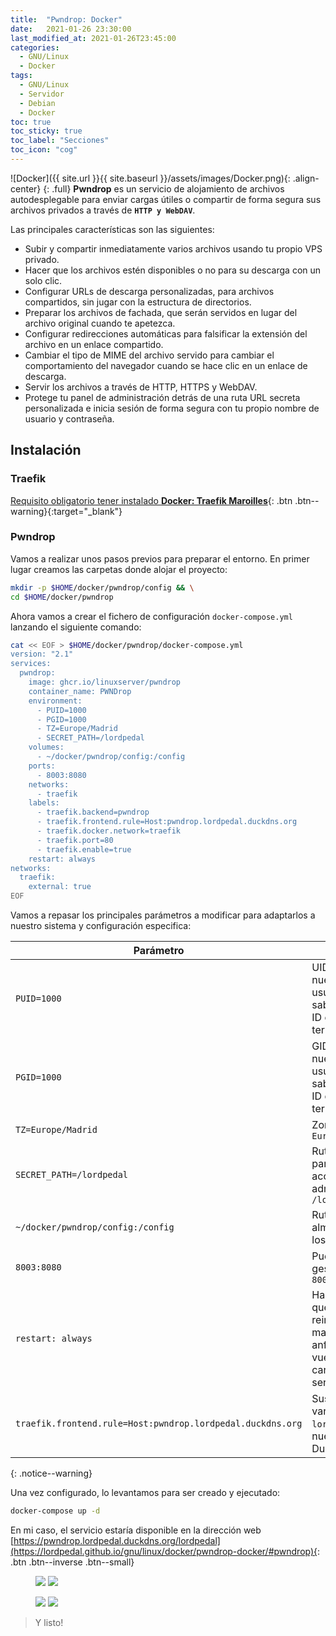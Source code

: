 ```yaml
---
title:  "Pwndrop: Docker"
date:   2021-01-26 23:30:00
last_modified_at: 2021-01-26T23:45:00
categories:
  - GNU/Linux
  - Docker
tags:
  - GNU/Linux
  - Servidor
  - Debian
  - Docker
toc: true
toc_sticky: true
toc_label: "Secciones"
toc_icon: "cog"
---
```


![Docker]({{ site.url }}{{ site.baseurl }}/assets/images/Docker.png){: .align-center}
{: .full}
**Pwndrop** es un servicio de alojamiento de archivos autodesplegable para enviar cargas útiles o compartir de forma segura sus archivos privados a través de **`HTTP y WebDAV`**.

Las principales características son las siguientes:

 * Subir y compartir inmediatamente varios archivos usando tu propio VPS privado.
 * Hacer que los archivos estén disponibles o no para su descarga con un solo clic.
 * Configurar URLs de descarga personalizadas, para archivos compartidos, sin jugar con la estructura de directorios.
 * Preparar los archivos de fachada, que serán servidos en lugar del archivo original cuando te apetezca.
 * Configurar redirecciones automáticas para falsificar la extensión del archivo en un enlace compartido.
 * Cambiar el tipo de MIME del archivo servido para cambiar el comportamiento del navegador cuando se hace clic en un enlace de descarga.
 * Servir los archivos a través de HTTP, HTTPS y WebDAV. 
 * Protege tu panel de administración detrás de una ruta URL secreta personalizada e inicia sesión de forma segura con tu propio nombre de usuario y contraseña.

## Instalación

### Traefik

[Requisito obligatorio tener instalado **Docker: Traefik Maroilles**](https://lordpedal.github.io/gnu/linux/docker/debian-docker-ce/#docker-traefik-maroilles){: .btn .btn--warning}{:target="_blank"}

### Pwndrop

Vamos a realizar unos pasos previos para preparar el entorno. En primer lugar creamos las carpetas donde alojar el proyecto:

```bash
mkdir -p $HOME/docker/pwndrop/config && \
cd $HOME/docker/pwndrop
```

Ahora vamos a crear el fichero de configuración `docker-compose.yml` lanzando el siguiente comando:

```bash
cat << EOF > $HOME/docker/pwndrop/docker-compose.yml
version: "2.1"
services:
  pwndrop:
    image: ghcr.io/linuxserver/pwndrop
    container_name: PWNDrop
    environment:
      - PUID=1000
      - PGID=1000
      - TZ=Europe/Madrid
      - SECRET_PATH=/lordpedal
    volumes:
      - ~/docker/pwndrop/config:/config
    ports:
      - 8003:8080
    networks:
      - traefik
    labels:
      - traefik.backend=pwndrop
      - traefik.frontend.rule=Host:pwndrop.lordpedal.duckdns.org
      - traefik.docker.network=traefik
      - traefik.port=80
      - traefik.enable=true
    restart: always
networks:
  traefik:
    external: true
EOF
```

Vamos a repasar los principales parámetros a modificar para adaptarlos a nuestro sistema y configuración especifica:

| Parámetro | Función |
| ------ | ------ |
| `PUID=1000` | UID de nuestro usuario. Para saber nuestro ID ejecutar en terminal: `id` |
| `PGID=1000` | GID de nuestro usuario. Para saber nuestro ID ejecutar en terminal: `id` |
| `TZ=Europe/Madrid` | Zona horaria `Europa/Madrid` |
| `SECRET_PATH=/lordpedal` | Ruta secreta para el acceso administrador `/lordpedal` |
| `~/docker/pwndrop/config:/config` | Ruta donde almacenamos los datos |
| `8003:8080` | Puerto gestión web `8003` |
| `restart: always` | Habilitamos que tras reiniciar la maquina anfitrion vuelva a cargar el servicio |
| `traefik.frontend.rule=Host:pwndrop.lordpedal.duckdns.org` | Sustituimos la variable `lordpedal` por nuestro ID de DuckDNS |
{: .notice--warning}

Una vez configurado, lo levantamos para ser creado y ejecutado:

```bash
docker-compose up -d
```

En mi caso, el servicio estaría disponible en la dirección web [https://pwndrop.lordpedal.duckdns.org/lordpedal](https://lordpedal.github.io/gnu/linux/docker/pwndrop-docker/#pwndrop){: .btn .btn--inverse .btn--small}

<figure class="half">
    <a href="/assets/images/posts/pwndrop1.jpg"><img src="/assets/images/posts/pwndrop1.jpg"></a>
    <a href="/assets/images/posts/pwndrop2.jpg"><img src="/assets/images/posts/pwndrop2.jpg"></a>
</figure>

<figure class="half">
    <a href="/assets/images/posts/pwndrop3.jpg"><img src="/assets/images/posts/pwndrop3.jpg"></a>
    <a href="/assets/images/posts/pwndrop4.jpg"><img src="/assets/images/posts/pwndrop4.jpg"></a>
</figure>

> Y listo!
